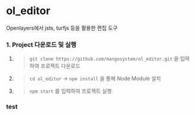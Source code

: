 # ol_editor
Openlayers에서 jsts, turfjs 등을 활용한 편집 도구


### 1. Project 다운로드 및 실행

1.  > `git clone https://github.com/mangosystem/ol_editor.git` 을 입력하여 프로젝트 다운로드
2.  > `cd ol_editor` → `npm install` 을 통해 Node Module 설치
3.  > `npm start` 를 입력하여 프로젝트 실행

### test
